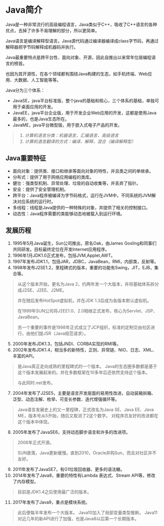 # Java简介
Java是一种非常流行的高级编程语言，Java类似于C++，吸收了C++语言的各种优点，去掉了许多不易理解的部分，所以更简单。

Java语言是编译解释型语言。Java源代码通过编译器编译成class字节码，再通过解释器把字节码解释成机器码并执行。

Java最重要特点是跨平台性、面向对象、开源，因此自推出以来常年位居编程语言的榜首。

也因为其开源性，在各个领域都有围绕Java构建的生态，如手机终端、Web应用、大数据、人工智能等等。

Java分为三个体系：
* JavaSE，java平台标准版，整个java的基础和核心，三个体系的基础，单独可用于桌面应用的开发。
* JavaEE，java平台企业版，用于开发企业Web应用的开发，这都是使用Java最多的，也是Java生态所在。
* JavaME，java平台微型版，用于嵌入式电子产品的开发。

> 1. *计算机语言分类：机器语言，汇编语言，高级语言*
> 2. *计算机语言翻译的方式：编译，解释，混合（编译解释型）*

## Java重要特征
* 面向对象：提供类、接口和继承等面向对象的特性，并且类之间的单继承。
* 分布式：提供了用于网络应用编程的类库。
* 健壮：强类型机制、异常处理、垃圾的自动收集等，并丢弃了指针。
* 安全：提供了安全管理机制。
* 跨平台：Java程序被编译为字节码格式，运行在JVM中，不同系统的JVM解决对应系统的运行时。
* 多线程：线程是Java提供的一种特殊的对象，并提供了相关的控制接口。
* 动态性：Java程序需要的类能够动态地被载入到运行环境。

## 发展历程
1. 1995年5月Java诞生，Sun公司推出，原名Oak，由James Gosling和同事们共同研发。目标最终定位在开发Internet应用程序。
2. 1996年1月JDK1.0正式发布，包括JVM,Applet,AWT。
3. 1997年发布JDK1.1，包括JAR，JDBC，JavaBean，RMI，内部类，反射等。
4. 1998年发布J2SE1.2，里程碑式的版本，重要的功能有Swing，JIT，EJB，集合等。
> 从这个版本开始，更名为Java 2，约两年发一个大版本，并将基础体系拆分成J2SE、J2EE、J2ME。
>
> 并在随后发布HotSpot虚拟机，并在JDK 1.3后成为各版本默认虚拟机。
>
> 在1999年SUN公司将J2EE1.0、2.0相继正式发布，核心为Servlet、JSP、JavaBean。
>
> 另一个重要的事件是1998年正式成立了JCP组织，标准的定制交由社区进行，由他们提JSR（Java规范请求）。

5. 2000年发布JDK1.3，包括JNDI、CORBA实现的RMI等。
6. 2002年发布JDK1.4，相当多的新特性，正则、异常链、NIO、日志、XML、丰富的API。
> 是Java真正走向成熟的里程碑式的一个版本。
> Java的生态圈多数都是基于这个版本发展起来的。并在多数框架在10多年后还依然支持这个版本。
>
> 与此同时.net发布。
7. 2004年发布了J2SE5，主要是语言开发层面的易用性改进，自动装箱拆箱、泛型、动态注解、枚举、可变长参数、迭代增强循环等。
> Java语言发展史上的又一里程碑，正式改名为Java SE、Java EE、Java ME，版本号从5开始，随后又取消了2这个数字。
> 对程序员友好的改进都在这个版本中体现。
8. 2005年发布了JavaSE6，支持动态脚步语言和许多的改进项。
> 2006年正式开源。
> 
> SUN衰落，Java更新缓慢。直到2010，Oracle并购Sun，而且对社区并不友好。
9. 2011年发布了JavaSE7，有G1垃圾回收器、更多的语法糖。
10. 2014年发布了Java8，重要的特性有Lambda 表达式、Stream API等，修改了内存模型。
> 目前是JDK1.4之后使用最广泛的版本。
11.  2017年发布了Java9，重点是模块系统。
> 此后便每半年发布一个大版本。
> Java10加入了局部变量类型推断。
> Java11对近几年的新API进行了加强，也是Java8以后第一个长期版本。
